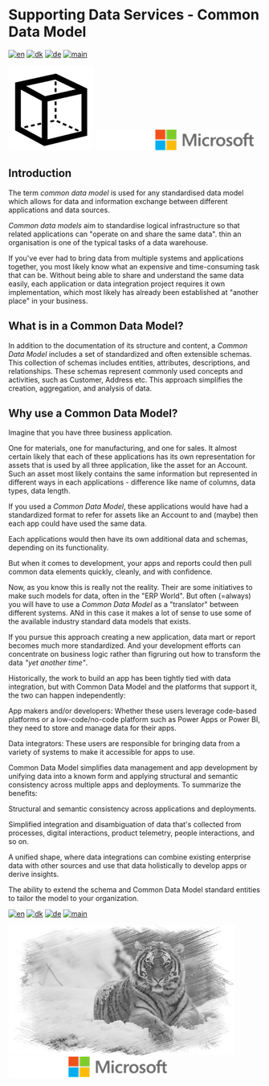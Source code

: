 # Supporting Data Services - Common Data Model

[![en](https://img.shields.io/badge/lang-en-red.svg)](README.md)
[![dk](https://img.shields.io/badge/lang-dk-green.svg)](README-da.md)
[![de](https://img.shields.io/badge/lang-de-yellow.svg)](README-de.md)
[![main](https://img.shields.io/badge/main-document-blue.svg)](README.md)

![CMD](../../images/DataModel.png) ![microsoft](../../images/microsoft.png)

## Introduction

The term *common data model* is used for any standardised data model which allows for data and information exchange between different applications and data sources. 

*Common data models* aim to standardise logical infrastructure so that related applications can "operate on and share the same data".
thin an organisation is one of the typical tasks of a data warehouse.

If you've ever had to bring data from multiple systems and applications together, you most likely know what an expensive and time-consuming task that can be.
Without being able to share and understand the same data easily, each application or data integration project requires it own implementation, which most likely has already 
been established at "another place" in your business.

## What is in a Common Data Model?

In addition to the documentation of its structure and content, a *Common Data Model* includes a set of standardized and often extensible schemas. This collection of schemas includes entities,
attributes, descriptions, and relationships. These schemas represent commonly used concepts and activities, such as Customer, Address etc. 
This approach simplifies the creation, aggregation, and analysis of data.

## Why use a Common Data Model?

Imagine that you have three business application.

One for materials, one for manufacturing, and one for sales. It almost certain likely that each of these applications has its own representation for assets that is used by all three application, like
the asset for an Account. Such an asset most likely contains the same information but represented in different ways in each applications - difference like name of columns, data types, data length.

If you used a *Common Data Model*, these applications would have had a standardized format to refer for assets like an Account to and (maybe) then each app could have used the same data.

Each applications would then have its own additional data and schemas, depending on its functionality. 

But when it comes to development, your apps and reports could then pull common data elements quickly, cleanly, and with confidence.

Now, as you know this is really not the reality. Their are some initiatives to make such models for data, often in the "ERP World". But often (=always) you will have to use a *Common Data Model*
as a "translator" between different systems. ANd in this case it makes a lot of sense to use some of the available industry standard data models that exists.

If you pursue this approach creating a new application, data mart or report becomes much more standardized. And your development efforts can concentrate on business logic rather than
figruring out how to transform the data *"yet another time"*.

Historically, the work to build an app has been tightly tied with data integration, but with Common Data Model and the platforms that support it, the two can happen independently:

App makers and/or developers: Whether these users leverage code-based platforms or a low-code/no-code platform such as Power Apps or Power BI, they need to store and manage data for their apps.

Data integrators: These users are responsible for bringing data from a variety of systems to make it accessible for apps to use.

Common Data Model simplifies data management and app development by unifying data into a known form and applying structural and semantic consistency across multiple apps and deployments. To summarize the benefits:

Structural and semantic consistency across applications and deployments.

Simplified integration and disambiguation of data that's collected from processes, digital interactions, product telemetry, people interactions, and so on.

A unified shape, where data integrations can combine existing enterprise data with other sources and use that data holistically to develop apps or derive insights.

The ability to extend the schema and Common Data Model standard entities to tailor the model to your organization.

[![en](https://img.shields.io/badge/lang-en-red.svg)](README.md)
[![dk](https://img.shields.io/badge/lang-dk-green.svg)](README-da.md)
[![de](https://img.shields.io/badge/lang-de-yellow.svg)](README-de.md)
[![main](https://img.shields.io/badge/main-document-blue.svg)](README.md)

![tiger](images/tiger.jpg) ![microsoft](images/microsoft.png)